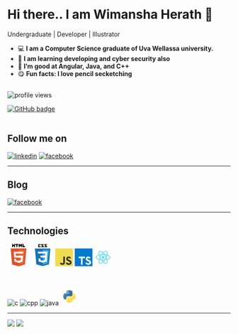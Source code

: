 <!--<p align="center"><img src="https://user-images.githubusercontent.com/49340101/102716277-deaef100-4300-11eb-98d7-de6c6a6c41b3.png" widht="100%" alt="title image"/></p>-->

# Hi there.. I am <b>Wimansha Herath</B> 👋
Undergraduate | Developer | Illustrator

* 💻 __I am a Computer Science graduate of Uva Wellassa university.__
* 🔋 __I am learning developing and cyber security also__
* 🌱 **I’m good at Angular, Java, and C++**
* 😋 **Fun facts: I love pencil secketching**

<br><img src="https://komarev.com/ghpvc/?username=wimanshaherath&color=blue" alt="profile views"/> <br>

<a href="https://github.com/wimanshaherath?tab=followers">
  <img src="https://img.shields.io/github/followers/wimanshaherath?label=Followers&logo=GitHub&style=for-the-badge" alt="GitHub badge" />
</a><br><br>

## **Follow me on**

<a href="https://www.linkedin.com/in/wimansha-herath/"><img  src="https://img.shields.io/badge/Linkedin-0E76A8?style=for-the-badge&logo=linkedin&logoColor=white&END" alt="linkedin"/></a>
<a href="https://www.facebook.com/wimansha.herath"><img  src="https://img.shields.io/badge/Facebook-3B5998?style=for-the-badge&logo=facebook&logoColor=white&END" alt="facebook"/></a>

---


## **Blog**
<a href="https://medium.com/@wimanshaban"><img  src="https://img.shields.io/badge/Medium-ffffff?style=for-the-badge&logo=medium&logoColor=black&END" alt="facebook"/></a>

---

## **Technologies**
<!-- web technologies -->
<p>
<img src="https://raw.githubusercontent.com/github/explore/80688e429a7d4ef2fca1e82350fe8e3517d3494d/topics/html/html.png" width="50px" alt="html">
<img src="https://raw.githubusercontent.com/github/explore/80688e429a7d4ef2fca1e82350fe8e3517d3494d/topics/css/css.png" width="50px" alt="css">
<img src="https://raw.githubusercontent.com/github/explore/80688e429a7d4ef2fca1e82350fe8e3517d3494d/topics/javascript/javascript.png" width="40px" alt="js">
<img src="https://raw.githubusercontent.com/github/explore/80688e429a7d4ef2fca1e82350fe8e3517d3494d/topics/typescript/typescript.png" width="40px" alt="typescript">
<img src="https://raw.githubusercontent.com/github/explore/80688e429a7d4ef2fca1e82350fe8e3517d3494d/topics/react/react.png" width="40px" alt="reactjs"></p><br>
<!-- programming languages -->
<p>
<img  src="https://img.shields.io/badge/C-00599C?style=for-the-badge&logo=c&logoColor=white" alt="c" />
<img  src="https://img.shields.io/badge/c%2B%2B-326ce5.svg?&style=for-the-badge&logo=c%2B%2B&logoColor=white" alt="cpp" />
<img  src="https://img.shields.io/badge/Java-ED8B00?style=for-the-badge&logo=java&logoColor=white" alt="java"/>
<img src="https://raw.githubusercontent.com/github/explore/80688e429a7d4ef2fca1e82350fe8e3517d3494d/topics/python/python.png" width="40px" alt="python"></p>

---

<img src="https://github-readme-stats.vercel.app/api?username=wimanshaherath&show_icons=true&theme=algolia&line" />
<img src="https://github-readme-stats.vercel.app/api/top-langs/?username=wimanshaherath&count_private=true&theme=algolia">





<!--
**wimanshaherath/wimanshaherath** is a ✨ _special_ ✨ repository because its `README.md` (this file) appears on your GitHub profile.

Here are some ideas to get you started:

- 🔭 I’m currently working on ...
- 🌱 I’m currently learning ...
- 👯 I’m looking to collaborate on ...
- 🤔 I’m looking for help with ...
- 💬 Ask me about ...
- 📫 How to reach me: ...
- 😄 Pronouns: ...
- ⚡ Fun fact: ...
-->
